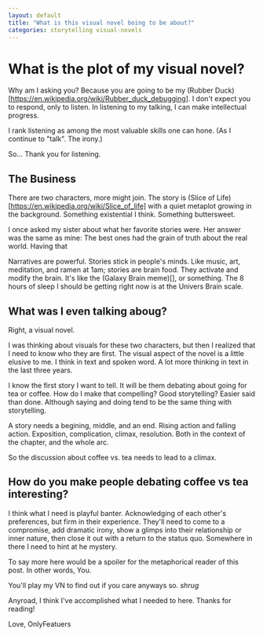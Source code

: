 ```yaml
---
layout: default
title: "What is this visual novel boing to be about?"
categories: storytelling visual-novels
---
```


# What is the plot of my visual novel?

Why am I asking you? Because you are going to be my (Rubber Duck)[https://en.wikipedia.org/wiki/Rubber_duck_debugging]. I don't expect you to respond, only to listen. In listening to my talking, I can make intellectual progress.

I rank listening as among the most valuable skills one can hone. (As I continue to "talk". The irony.)

So... Thank you for listening.

## The Business

There are two characters, more might join. The story is (Slice of Life)[https://en.wikipedia.org/wiki/Slice_of_life] with a quiet metaplot growing in the background. Something existential I think. Something buttersweet.

I once asked my sister about what her favorite stories were. Her answer was the same as mine: The best ones had the grain of truth about the real world. Having that

Narratives are powerful. Stories stick in people's minds. Like music, art, meditation, and ramen at 1am; stories are brain food. They activate and modify the brain. It's like the (Galaxy Brain meme)[], or something. The 8 hours of sleep I should be getting right now is at the Univers Brain scale.

## What was I even talking aboug?

Right, a visual novel.

I was thinking about visuals for these two characters, but then I realized that I need to know who they are first. The visual aspect of the novel is a little elusive to me. I think in text and spoken word. A lot more thinking in text in the last three years.

I know the first story I want to tell. It will be them debating about going for tea or coffee. How do I make that compelling? Good storytelling? Easier said than done. Although saying and doing tend to be the same thing with storytelling.

A story needs a begining, middle, and an end. Rising action and falling action. Exposition, complication, climax, resolution. Both in the context of the chapter, and the whole arc.

So the discussion about coffee vs. tea needs to lead to a climax.

## How do you make people debating coffee vs tea interesting?

I think what I need is playful banter. Acknowledging of each other's preferences, but firm in their experience. They'll need to come to a compromise, add dramatic irony, show a glimps into their relationship or inner nature, then close it out with a return to the status quo. Somewhere in there I need to hint at he mystery.

To say more here would be a spoiler for the metaphorical reader of this post. In other words, You.

You'll play my VN to find out if you care anyways so. *shrug*

Anyroad, I think I've accomplished what I needed to here. Thanks for reading!

Love,
OnlyFeatuers